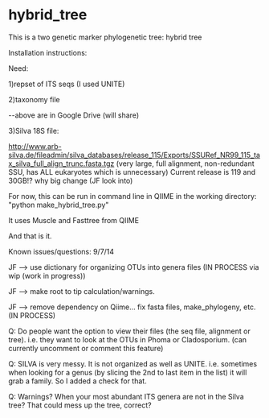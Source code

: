 hybrid_tree
===========
<p>
This is a two genetic marker phylogenetic tree: hybrid tree

Installation instructions:<p>

Need:<p>
  1)repset of ITS seqs (I used UNITE)<p>
  2)taxonomy file<p>
  --above are in Google Drive (will share)<p>
  3)Silva 18S file:<p>
  http://www.arb-silva.de/fileadmin/silva_databases/release_115/Exports/SSURef_NR99_115_tax_silva_full_align_trunc.fasta.tgz
  (very large, full alignment, non-redundant SSU, has ALL eukaryotes which is unnecessary)
  Current release is 119 and 30GB!? why big change (JF look into)   
<p>
For now, this can be run in command line in QIIME in the working directory:  "python make_hybrid_tree.py"
<p>
It uses Muscle and Fasttree from QIIME
<p>
And that is it.
<p>
Known issues/questions:
  9/7/14<p>
    JF --> use dictionary for organizing OTUs into genera files (IN PROCESS via wip (work in progress))<p>
    JF --> make root to tip calculation/warnings. <p> 
    JF --> remove dependency on Qiime... fix fasta files, make_phylogeny, etc. (IN PROCESS) <p>
    Q: Do people want the option to view their files (the seq file, alignment or tree). i.e. they want to look at the OTUs in Phoma or Cladosporium.  (can currently uncomment or comment this feature) <p>
    Q: SILVA is very messy. It is not organized as well as UNITE. i.e. sometimes when looking for a genus (by slicing the 2nd to last item in the list) it will grab a family.  So I added a check for that.  <p>
    Q: Warnings?  When your most abundant ITS genera are not in the Silva tree? That could mess up the tree, correct? <p> 










